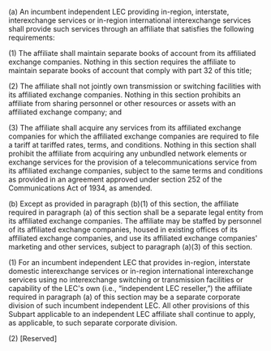 (a) An incumbent independent LEC providing in-region, interstate, interexchange services or in-region international interexchange services shall provide such services through an affiliate that satisfies the following requirements:

(1) The affiliate shall maintain separate books of account from its affiliated exchange companies. Nothing in this section requires the affiliate to maintain separate books of account that comply with part 32 of this title;

(2) The affiliate shall not jointly own transmission or switching facilities with its affiliated exchange companies. Nothing in this section prohibits an affiliate from sharing personnel or other resources or assets with an affiliated exchange company; and

(3) The affiliate shall acquire any services from its affiliated exchange companies for which the affiliated exchange companies are required to file a tariff at tariffed rates, terms, and conditions. Nothing in this section shall prohibit the affiliate from acquiring any unbundled network elements or exchange services for the provision of a telecommunications service from its affiliated exchange companies, subject to the same terms and conditions as provided in an agreement approved under section 252 of the Communications Act of 1934, as amended.

(b) Except as provided in paragraph (b)(1) of this section, the affiliate required in paragraph (a) of this section shall be a separate legal entity from its affiliated exchange companies. The affiliate may be staffed by personnel of its affiliated exchange companies, housed in existing offices of its affiliated exchange companies, and use its affiliated exchange companies' marketing and other services, subject to paragraph (a)(3) of this section.

(1) For an incumbent independent LEC that provides in-region, interstate domestic interexchange services or in-region international interexchange services using no interexchange switching or transmission facilities or capability of the LEC's own (i.e., “independent LEC reseller,”) the affiliate required in paragraph (a) of this section may be a separate corporate division of such incumbent independent LEC. All other provisions of this Subpart applicable to an independent LEC affiliate shall continue to apply, as applicable, to such separate corporate division.

(2) [Reserved]

